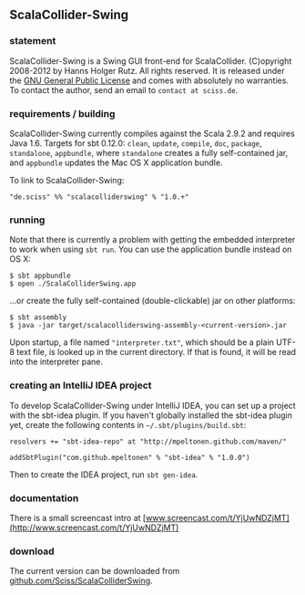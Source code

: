 ## ScalaCollider-Swing

### statement

ScalaCollider-Swing is a Swing GUI front-end for ScalaCollider. (C)opyright 2008-2012 by Hanns Holger Rutz. All rights reserved. It is released under the [GNU General Public License](http://github.com/Sciss/ScalaColliderSwing/blob/master/licenses/ScalaColliderSwing-License.txt) and comes with absolutely no warranties. To contact the author, send an email to `contact at sciss.de`.

### requirements / building

ScalaCollider-Swing currently compiles against the Scala 2.9.2 and requires Java 1.6. Targets for sbt 0.12.0: `clean`, `update`, `compile`, `doc`, `package`, `standalone`, `appbundle`, where `standalone` creates a fully self-contained jar, and `appbundle` updates the Mac OS X application bundle.

To link to ScalaCollider-Swing:

    "de.sciss" %% "scalacolliderswing" % "1.0.+"

### running

Note that there is currently a problem with getting the embedded interpreter to work when using `sbt run`. You can use the application bundle instead on OS X:

    $ sbt appbundle
    $ open ./ScalaColliderSwing.app

...or create the fully self-contained (double-clickable) jar on other platforms:

    $ sbt assembly
    $ java -jar target/scalacolliderswing-assembly-<current-version>.jar

Upon startup, a file named `"interpreter.txt"`, which should be a plain UTF-8 text file, is looked up in the current directory. If that is found, it will be read into the interpreter pane.

### creating an IntelliJ IDEA project

To develop ScalaCollider-Swing under IntelliJ IDEA, you can set up a project with the sbt-idea plugin. If you haven't globally installed the sbt-idea plugin yet, create the following contents in `~/.sbt/plugins/build.sbt`:

    resolvers += "sbt-idea-repo" at "http://mpeltonen.github.com/maven/"
    
    addSbtPlugin("com.github.mpeltonen" % "sbt-idea" % "1.0.0")

Then to create the IDEA project, run `sbt gen-idea`.

### documentation

There is a small screencast intro at [www.screencast.com/t/YjUwNDZjMT](http://www.screencast.com/t/YjUwNDZjMT)

### download

The current version can be downloaded from [github.com/Sciss/ScalaColliderSwing](http://github.com/Sciss/ScalaColliderSwing).
